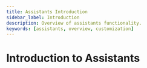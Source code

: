 ```yaml
---
title: Assistants Introduction
sidebar_label: Introduction
description: Overview of assistants functionality.
keywords: [assistants, overview, customization]
---
```


# Introduction to Assistants
